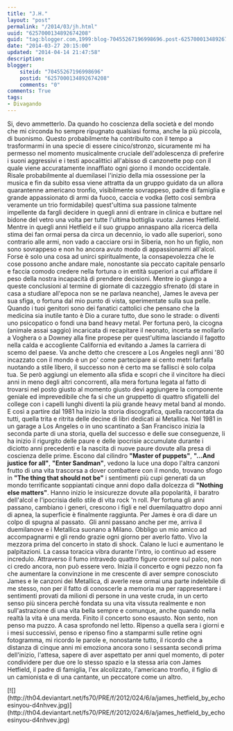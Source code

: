 ```yaml
---
title: "J.H."
layout: "post"
permalink: "/2014/03/jh.html"
uuid: "6257000134892674208"
guid: "tag:blogger.com,1999:blog-70455267196998696.post-6257000134892674208"
date: "2014-03-27 20:15:00"
updated: "2014-04-14 21:47:58"
description: 
blogger:
    siteid: "70455267196998696"
    postid: "6257000134892674208"
    comments: "0"
comments: True
tags:
- Divagando
---
```

Si, devo ammetterlo. Da quando ho coscienza della società e del mondo
che mi circonda ho sempre ripugnato qualsiasi forma, anche la più
piccola, di buonismo. Questo probabilmente ha contribuito con il tempo a
trasformarmi in una specie di essere cinico/stronzo, sicuramente mi ha
permesso nel momento musicalmente cruciale dell'adolescenza di preferire
i suoni aggressivi e i testi apocalittici all'abisso di canzonette pop
con il quale viene accuratamente innaffiato ogni giorno il mondo
occidentale.
Risale probabilmente al duemilasei l'inizio della mia ossessione per la
musica e fin da subito essa viene attratta da un gruppo guidato da un
allora quarantenne americano tronfio, visibilmente sovrappeso, padre di
famiglia e grande appassionato di armi da fuoco, caccia e vodka (letto
così sembra veramente un trio formidabile) quest'ultima sua passione
talmente impellente da fargli decidere in quegli anni di entrare in
clinica e buttare nel bidone del vetro una volta per tutte l'ultima
bottiglia vuota: James Hetfield.
Mentre in quegli anni Hetfield e il suo gruppo annaspano alla ricerca
della stima dei fan ormai persa da circa un decennio, io vado alle
superiori, sono contrario alle armi, non vado a cacciare orsi in
Siberia, non ho un figlio, non sono sovrappeso e non ho ancora avuto
modo di appassionarmi all'alcol.
Forse è solo una cosa ad unirci spiritualmente, la consapevolezza che le
cose possono anche andare male, nonostante sia peccato capitale pensarlo
e faccia comodo credere nella fortuna o in entità superiori a cui
affidare il peso della nostra incapacità di prendere decisioni.
Mentre io giungo a queste conclusioni al termine di giornate di
cazzeggio sfrenato (di stare in casa a studiare all'epoca non se ne
parlava neanche), James le aveva per sua sfiga, o fortuna dal mio punto
di vista, sperimentate sulla sua pelle.
Quando i tuoi genitori sono dei fanatici cattolici che pensano che la
medicina sia inutile tanto è Dio a curare tutto, due sono le strade: o
diventi uno psicopatico o fondi una band heavy metal. Per fortuna però,
la cicogna (animale assai saggio) incaricata di recapitare il neonato,
incerta se mollarlo a Voghera o a Downey alla fine propese per
quest'ultima lasciando il fagotto nella calda e accogliente California
ed evitando a James la carriera di scemo del paese.
Va anche detto che crescere a Los Angeles negli anni '80 incazzato con
il mondo è un po' come partecipare ai cento metri farfalla nuotando a
stile libero, il successo non è certo ma se fallisci è solo colpa tua.
Se però aggiungi un elemento alla sfida e scopri che il vincitore ha
dieci anni in meno degli altri concorrenti, alla mera fortuna legata al
fatto di trovarsi nel posto giusto al momento giusto devi aggiungere la
componente geniale ed imprevedibile che fa si che un gruppetto di
quattro sfigatelli del college con i capelli lunghi diventi la più
grande heavy metal band al mondo.
E così a partire dal 1981 ha inizio la storia discografica, quella
raccontata da tutti, quella trita e ritrita delle decine di libri
dedicati ai Metallica. Nel 1981 in un garage a Los Angeles o in uno
scantinato a San Francisco inizia la seconda parte di una storia, quella
del successo e delle sue conseguenze, li ha inizio il rigurgito delle
paure e delle ipocrisie accumulate durante i diciotto anni precedenti e
la nascita di nuove paure dovute alla presa di coscienza delle prime.
Escono dal cilindro **"Master of puppets"**, **"...And justice for
all"**, **"Enter Sandman"**, vedono la luce una dopo l'altra canzoni
frutto di una vita trascorsa a dover combattere con il mondo, trovano
sfogo in **"The thing that should not be"** i sentimenti più cupi
generati da un mondo terrificante soppiantati cinque anni dopo dalla
dolcezza di **"Nothing else matters"**.
Hanno inizio le insicurezze dovute alla popolarità, il baratro
dell'alcol e l'ipocrisia dello stile di vita rock 'n roll.
Per fortuna gli anni passano, cambiano i generi, crescono i figli e nel
duemilaquattro dopo anni di apnea, la superficie è finalmente raggiunta.
Per James è ora di dare un colpo di spugna al passato. 
Gli anni passano anche per me, arriva il duemilanove e i Metallica
suonano a Milano. Obbligo un mio amico ad accompagnarmi e gli rendo
grazie ogni giorno per averlo fatto. Vivo la mezzora prima del concerto
in stato di shock. Calano le luci e aumentano le palpitazioni. La cassa
toracica vibra durante l'intro, io continuo ad essere incredulo.
Attraverso il fumo intravedo quattro figure correre sul palco, non ci
credo ancora, non può essere vero. Inizia il concerto e ogni pezzo non
fa che aumentare la convinzione in me crescente di aver sempre
conosciuto James e le canzoni dei Metallica, di averle rese ormai una
parte indelebile di me stesso, non per il fatto di conoscerle a memoria
ma per rappresentare i sentimenti provati da milioni di persone in una
veste cruda, in un certo senso più sincera perchè fondata su una vita
vissuta realmente e non sull'astrazione di una vita bella sempre e
comunque, anche quando nella realtà la vita è una merda.
Finito il concerto sono esausto. Non sento, non penso ma puzzo. A casa
sprofondo nel letto. Ripenso a quella sera i giorni e i mesi successivi,
penso e ripenso fino a stamparmi sulle retine ogni fotogramma, mi
ricordo le parole e, nonostante tutto, il ricordo che a distanza di
cinque anni mi emoziona ancora sono i sessanta secondi prima
dell'inizio, l'attesa, sapere di aver aspettato per anni quel momento,
di poter condividere per due ore lo stesso spazio e la stessa aria con
James Hetfield, il padre di famiglia, l'ex alcolizzato, l'americano
tronfio, il figlio di un camionista e di una cantante, un peccatore come
un altro.

<div markdown="1" class="img-wrapper">
[![](http://th04.deviantart.net/fs70/PRE/f/2012/024/6/a/james_hetfield_by_echoesinyou-d4nhvev.jpg)](http://th04.deviantart.net/fs70/PRE/f/2012/024/6/a/james_hetfield_by_echoesinyou-d4nhvev.jpg)
</div>
  
